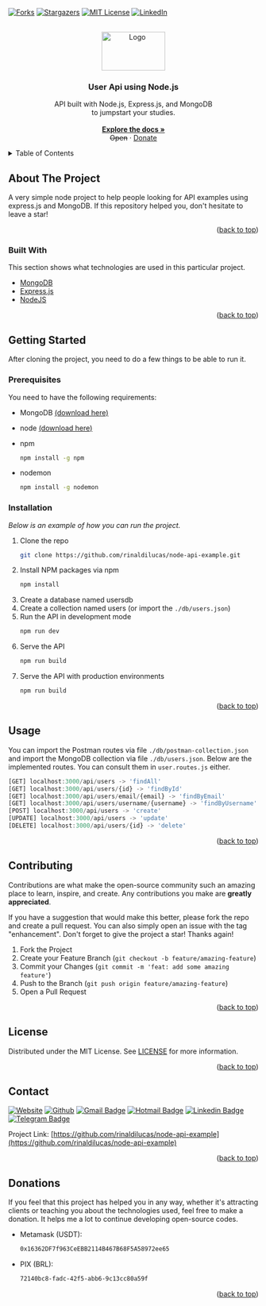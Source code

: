 <div id="top"></div>

[![Forks][forks-shield]][forks-url]
[![Stargazers][stars-shield]][stars-url]
[![MIT License][license-shield]][license-url]
[![LinkedIn][linkedin-shield]][linkedin-url]

<!-- PROJECT LOGO -->
<br />
<div align="center">
  <a href="https://github.com/rinaldilucas/node-api-example">
    <img src="./_readme/logo.png" alt="Logo" width="128" height="78">
  </a>

  <h3 align="center">User Api using Node.js</h3>

  <p align="center">
    API built with Node.js, Express.js, and MongoDB<br> to jumpstart your studies.
    <br />
    <br />   
    <a href="https://github.com/rinaldilucas/node-api-example"><strong>Explore the docs »</strong></a>
    <br />   
    <s>Open</s>
    ·
    <a href="#donations">Donate</a>       
  </p>
</div>

<!-- TABLE OF CONTENTS -->
<details>
  <summary>Table of Contents</summary>
  <ol>
    <li>
      <a href="#about-the-project">About The Project</a>
      <ul>
        <li><a href="#built-with">Built With</a></li>
      </ul>
    </li>
    <li>
      <a href="#getting-started">Getting Started</a>
      <ul>
        <li><a href="#prerequisites">Prerequisites</a></li>
        <li><a href="#installation">Installation</a></li>
      </ul>
    </li>
    <li><a href="#usage">Usage</a></li>
    <li><a href="#contributing">Contributing</a></li>
    <li><a href="#license">License</a></li>
    <li><a href="#contact">Contact</a></li>
    <li><a href="#donations">Donations</a></li>
  </ol>
</details>

<!-- ABOUT THE PROJECT -->

## About The Project


A very simple node project to help people looking for API examples using express.js and MongoDB. If this repository helped you, don't hesitate to leave a star!

<p align="right">(<a href="#top">back to top</a>)</p>

### Built With

This section shows what technologies are used in this particular project.

-   [MongoDB](https://www.mongodb.com/)
-   [Express.js](https://expressjs.com/)
-   [NodeJS](https://nodejs.org/en/)

<p align="right">(<a href="#top">back to top</a>)</p>

<!-- GETTING STARTED -->

## Getting Started

After cloning the project, you need to do a few things to be able to run it.

### Prerequisites

You need to have the following requirements:

-   MongoDB <a target="_blank" href="https://www.mongodb.com/try/download/community/">(download here)</a>
-   node <a target="_blank" href="https://nodejs.org/en/download/">(download here)</a>

-   npm
    ```sh
    npm install -g npm
    ```
-   nodemon
    ```sh
	npm install -g nodemon
    ```

### Installation

_Below is an example of how you can run the project._

1. Clone the repo
    ```sh
    git clone https://github.com/rinaldilucas/node-api-example.git
    ```
2. Install NPM packages via npm
    ```sh
    npm install
    ```
3. Create a database named usersdb
4. Create a collection named users (or import the `./db/users.json`)
5. Run the API in development mode 
    ```js
    npm run dev
6. Serve the API
    ```js
    npm run build
    ```
7. Serve the API with production environments
    ```js
    npm run build
    ```

<p align="right">(<a href="#top">back to top</a>)</p>

<!-- USAGE EXAMPLES -->

## Usage

You can import the Postman routes via file `./db/postman-collection.json` and import the MongoDB collection via file `./db/users.json`.
Below are the implemented routes. You can consult them in `user.routes.js` either.


```js
[GET] localhost:3000/api/users -> 'findAll'
[GET] localhost:3000/api/users/{id} -> 'findById'
[GET] localhost:3000/api/users/email/{email} -> 'findByEmail'
[GET] localhost:3000/api/users/username/{username} -> 'findByUsername'
[POST] localhost:3000/api/users -> 'create'
[UPDATE] localhost:3000/api/users -> 'update'
[DELETE] localhost:3000/api/users/{id} -> 'delete'
```

<p align="right">(<a href="#top">back to top</a>)</p>

<!-- CONTRIBUTING -->

## Contributing

Contributions are what make the open-source community such an amazing place to learn, inspire, and create. Any contributions you make are **greatly appreciated**.

If you have a suggestion that would make this better, please fork the repo and create a pull request. You can also simply open an issue with the tag "enhancement".
Don't forget to give the project a star! Thanks again!

1. Fork the Project
2. Create your Feature Branch (`git checkout -b feature/amazing-feature`)
3. Commit your Changes (`git commit -m 'feat: add some amazing feature'`)
4. Push to the Branch (`git push origin feature/amazing-feature`)
5. Open a Pull Request

<p align="right">(<a href="#top">back to top</a>)</p>

<!-- LICENSE -->

## License

Distributed under the MIT License. See [LICENSE](./LICENSE) for more information.

<p align="right">(<a href="#top">back to top</a>)</p>

<!-- CONTACT -->

## Contact

[![Website](https://img.shields.io/badge/-Website-0078D4?style=flat-square&logo=html5&logoColor=white&link=https://rinaldilucas.com)](https://rinaldilucas.com)
[![Github](https://img.shields.io/badge/-Github-967bb5?style=flat-square&labelColor=967bb5&logo=github&logoColor=white&link=https://github.com/rinaldilucas
)](https://github.com/rinaldilucas)
[![Gmail Badge](https://img.shields.io/badge/-Gmail-c14438?style=flat-square&logo=Gmail&logoColor=white&link=mailto:lucasreinaldi@gmail.com)](mailto:lucasreinaldi@gmail.com)
[![Hotmail Badge](https://img.shields.io/badge/-Hotmail-0078D4?style=flat-square&logo=microsoft-outlook&logoColor=white&link=mailto:lucasreinaldi@hotmail.com)](mailto:lucasreinaldi@hotmail.com)
[![Linkedin Badge](https://img.shields.io/badge/-LinkedIn-blue?style=flat-square&logo=Linkedin&logoColor=white&link=https://www.linkedin.com/in/rinaldilucas/)](https://www.linkedin.com/in/rinaldilucas/)
[![Telegram Badge](https://img.shields.io/badge/-Telegram-1ca0f1?style=flat-square&labelColor=1ca0f1&logo=telegram&logoColor=white&link=https://t.me/rinaldilucas)](https://t.me/rinaldilucas)

Project Link: [https://github.com/rinaldilucas/node-api-example](https://github.com/rinaldilucas/node-api-example)

<p align="right">(<a href="#top">back to top</a>)</p>

<!-- ACKNOWLEDGMENTS -->

## Donations

If you feel that this project has helped you in any way, whether it's attracting clients or teaching you about the technologies used, feel free to make a donation.
It helps me a lot to continue developing open-source codes.

-   Metamask (USDT):
    ```sh
    0x16362DF7f963CeEBB2114B467B68F5A58972ee65
    ```
-   PIX (BRL):
    ```sh
    72140bc8-fadc-42f5-abb6-9c13cc80a59f
    ```

<p align="right">(<a href="#top">back to top</a>)</p>

<!-- MARKDOWN LINKS & IMAGES -->
<!-- https://www.markdownguide.org/basic-syntax/#reference-style-links -->

[contributors-shield]: https://img.shields.io/github/contributors/rinaldilucas/node-api-example.svg?style=for-the-badge
[contributors-url]: https://github.com/rinaldilucas/node-api-example/graphs/contributors
[forks-shield]: https://img.shields.io/github/forks/rinaldilucas/node-api-example.svg?style=for-the-badge
[forks-url]: https://github.com/rinaldilucas/node-api-example/network/members
[stars-shield]: https://img.shields.io/github/stars/rinaldilucas/node-api-example.svg?style=for-the-badge
[stars-url]: https://github.com/rinaldilucas/node-api-example/stargazers
[license-shield]: https://img.shields.io/github/license/rinaldilucas/node-api-example.svg?style=for-the-badge
[license-url]: https://github.com/rinaldilucas/node-api-example/blob/master/LICENSE.txt
[linkedin-shield]: https://img.shields.io/badge/-LinkedIn-black.svg?style=for-the-badge&logo=linkedin&colorB=555
[linkedin-url]: https://www.linkedin.com/in/rinaldilucas/
[product-screenshot]: sources/images/readme/screenshot.png
